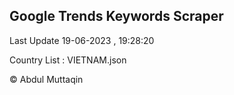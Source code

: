 

## Google Trends Keywords Scraper 
 
Last Update 19-06-2023 , 19:28:20

Country List :
VIETNAM.json



© Abdul Muttaqin 
